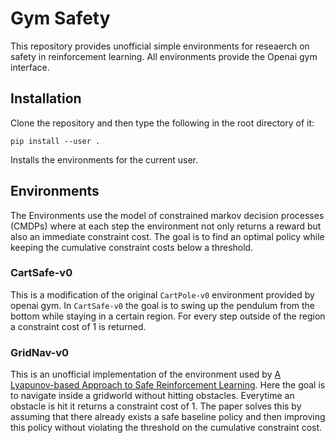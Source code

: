 # Gym Safety

This repository provides unofficial simple environments for reseaerch on safety in reinforcement learning.
All environments provide the Openai gym interface.

## Installation
Clone the repository and then type the following in the root directory of it:
```
pip install --user .
```
Installs the environments for the current user.

## Environments
The Environments use the model of constrained markov decision processes (CMDPs) where at each step the environment not only returns a reward but also an immediate constraint cost.
The goal is to find an optimal policy while keeping the cumulative constraint costs below a threshold.

### CartSafe-v0

This is a modification of the original `CartPole-v0` environment provided by openai gym.
In `CartSafe-v0` the goal is to swing up the pendulum from the bottom while staying in a certain region.
For every step outside of the region a constraint cost of 1 is returned.

### GridNav-v0

This is an unofficial implementation of the environment used by [A Lyapunov-based Approach to Safe Reinforcement Learning][1].
Here the goal is to navigate inside a gridworld without hitting obstacles.
Everytime an obstacle is hit it returns a constraint cost of 1.
The paper solves this by assuming that there already exists a safe baseline policy and then improving this policy without violating the threshold on the cumulative constraint cost.

[1]: https://arxiv.org/abs/1805.07708
